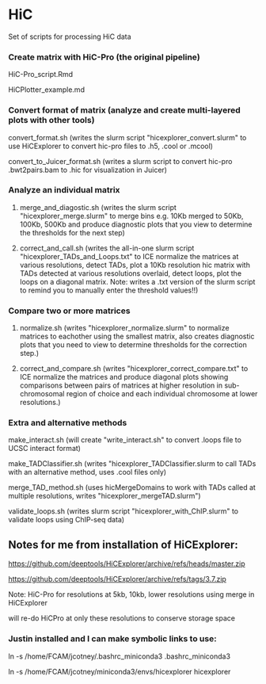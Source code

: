 # HiC
Set of scripts for processing HiC data

### Create matrix with HiC-Pro (the original pipeline)
HiC-Pro_script.Rmd

HiCPlotter_example.md

### Convert format of matrix (analyze and create multi-layered plots with other tools)
convert_format.sh (writes the slurm script "hicexplorer_convert.slurm" to use HiCExplorer to convert hic-pro files to .h5, .cool or .mcool)

convert_to_Juicer_format.sh (writes a slurm script to convert hic-pro .bwt2pairs.bam to .hic for visualization in Juicer)

### Analyze an individual matrix
1) merge_and_diagostic.sh (writes the slurm script "hicexplorer_merge.slurm" to merge bins e.g. 10Kb merged to 50Kb, 100Kb, 500Kb and produce diagnostic plots that you view to determine the thresholds for the next step)

2) correct_and_call.sh (writes the all-in-one slurm script "hicexplorer_TADs_and_Loops.txt" to ICE normalize the matrices at various resolutions, detect TADs, plot a 10Kb resolution hic matrix with TADs detected at various resolutions overlaid, detect loops, plot the loops on a diagonal matrix. Note: writes a .txt version of the slurm script to remind you to manually enter the threshold values!!)

### Compare two or more matrices
1) normalize.sh (writes "hicexplorer_normalize.slurm" to normalize matrices to eachother using the smallest matrix, also creates diagnostic plots that you need to view to determine thresholds for the correction step.)

2) correct_and_compare.sh (writes "hicexplorer_correct_compare.txt" to ICE normalize the matrices and produce diagonal plots showing comparisons between pairs of matrices at higher resolution in sub-chromosomal region of choice and each individual chromosome at lower resolutions.)

### Extra and alternative methods
make_interact.sh (will create "write_interact.sh" to convert .loops file to UCSC interact format)

make_TADClassifier.sh (writes "hicexplorer_TADClassifier.slurm to call TADs with an alternative method, uses .cool files only)

merge_TAD_method.sh (uses hicMergeDomains to work with TADs called at multiple resolutions, writes "hicexplorer_mergeTAD.slurm")

validate_loops.sh (writes slurm script "hicexplorer_with_ChIP.slurm" to validate loops using ChIP-seq data)







## Notes for me from installation of HiCExplorer:

https://github.com/deeptools/HiCExplorer/archive/refs/heads/master.zip

https://github.com/deeptools/HiCExplorer/archive/refs/tags/3.7.zip

Note: HiC-Pro for resolutions at 5kb, 10kb, lower resolutions using merge in HiCExplorer

will re-do HiCPro at only these resolutions to conserve storage space

### Justin installed and I can make symbolic links to use:
ln -s /home/FCAM/jcotney/.bashrc_miniconda3 .bashrc_miniconda3

ln -s /home/FCAM/jcotney/miniconda3/envs/hicexplorer hicexplorer
